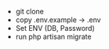 <ul>
    <li>git clone</li>
    <li>copy .env.example -> .env</li>
    <li>Set ENV (DB, Password)</li>
    <li>run php artisan  migrate</li>
</ul>